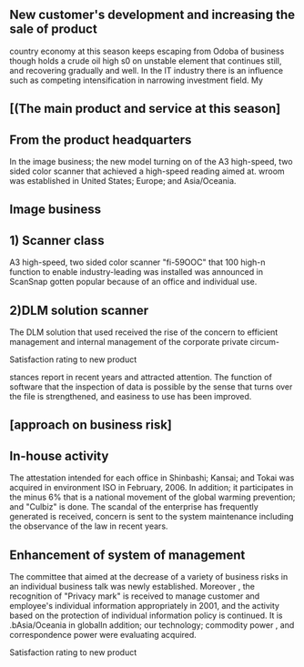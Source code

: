 <!-- image -->

## New customer's development and increasing the sale of product

country economy at this season keeps escaping from Odoba of business though holds a crude oil high s0 on unstable element that continues still, and recovering gradually and well. In the IT industry there is an influence such as competing intensification in narrowing investment field. My

## [(The main product and service at this season]

## From the product headquarters

In the image business; the new model turning on of the A3 high-speed, two sided color scanner that achieved a high-speed reading aimed at. wroom was established in United States; Europe; and Asia/Oceania.

## Image business

## 1) Scanner class

A3 high-speed, two sided color scanner "fi-59OOC" that 100 high-n function to enable industry-leading was installed was announced in ScanSnap gotten popular because of an office and individual use.

## 2)DLM solution scanner

The DLM solution that used received the rise of the concern to efficient management and internal management of the corporate private circum-

Satisfaction rating to new product

<!-- image -->

stances report in recent years and attracted attention.  The function of software that the inspection of data is possible by the sense that turns over the file is strengthened, and easiness to use has been improved.

## [approach on business risk]

## In-house activity

The attestation intended for each office in Shinbashi; Kansai; and Tokai was acquired in environment ISO in February, 2006. In addition; it participates in the minus 6% that is a national movement of the global warming prevention; and "Culbiz" is done. The scandal of the enterprise has frequently generated is received, concern is sent to the system maintenance including the observance of the law in recent years.

## Enhancement of system of management

The committee that aimed at the decrease of a variety of business risks in an individual business talk was newly established.  Moreover , the recognition of "Privacy mark" is received to manage customer and employee's individual information appropriately in 2001, and the activity based on the protection of individual information policy is continued. It is .bAsia/Oceania in globalln addition; our technology; commodity power , and correspondence power were evaluating acquired.

Satisfaction rating to new product

<!-- image -->